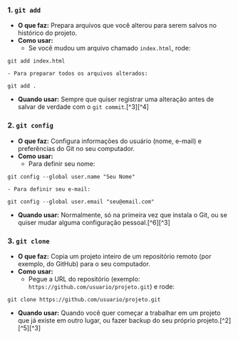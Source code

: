 ### 1. `git add`

- **O que faz:** Prepara arquivos que você alterou para serem salvos no histórico do projeto.
- **Como usar:**
    - Se você mudou um arquivo chamado `index.html`, rode:

```
git add index.html
```

    - Para preparar todos os arquivos alterados:

```
git add .
```

- **Quando usar:** Sempre que quiser registrar uma alteração antes de salvar de verdade com o `git commit`.[^3][^4]


### 2. `git config`

- **O que faz:** Configura informações do usuário (nome, e-mail) e preferências do Git no seu computador.
- **Como usar:**
    - Para definir seu nome:

```
git config --global user.name "Seu Nome"
```

    - Para definir seu e-mail:

```
git config --global user.email "seu@email.com"
```

- **Quando usar:** Normalmente, só na primeira vez que instala o Git, ou se quiser mudar alguma configuração pessoal.[^6][^3]


### 3. `git clone`

- **O que faz:** Copia um projeto inteiro de um repositório remoto (por exemplo, do GitHub) para o seu computador.
- **Como usar:**
    - Pegue a URL do repositório (exemplo: `https://github.com/usuario/projeto.git`) e rode:

```
git clone https://github.com/usuario/projeto.git
```

- **Quando usar:** Quando você quer começar a trabalhar em um projeto que já existe em outro lugar, ou fazer backup do seu próprio projeto.[^2][^5][^3]
